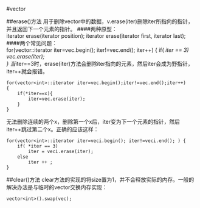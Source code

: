#vector

##erase()方法
用于删除vector中的数据，v.erase(iter)删除iter所指向的指针，并且返回下一个元素的指针。
####两种原型：  
	iterator erase(iterator position); 
	iterator erase(iterator first, iterator last);
####两个常见问题：  
	for(vector<int>::iterator iter=vec.begin(); iter!=vec.end(); iter++) {
		if( *iter == 3)  
             vec.erase(iter);  
	}
当*iter==3时，erase(iter)方法会删除iter指向的元素，然后iter会成为野指针，iter++就会报错。  

	for(vector<int>::iterator iter=vec.begin();iter!=vec.end();iter++)  
    {  
        if(*iter==x){  
            iter=vec.erase(iter);  
        }  
    }
无法删除连续的两个x，删除第一个x后，iter变为下一个元素的指针，然后iter++跳过第二个x。正确的应该这样：  

	for(vector<int>::iterator iter=veci.begin(); iter!=veci.end(); ) {
		if( *iter == 3)
			iter = veci.erase(iter);
		else
			iter ++ ;
	}


##clear()方法
clear方法的实现的将size置为1，并不会释放实际的内存。一般的解决办法是与临时的vector交换内存实现：

	vector<int>().swap(vec);